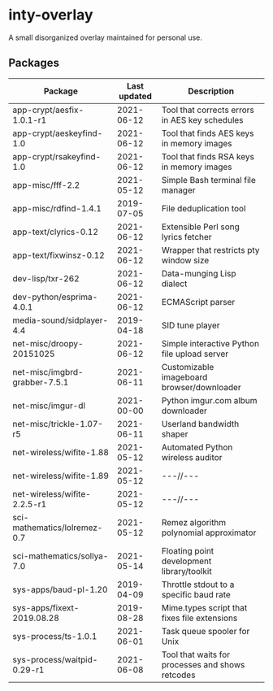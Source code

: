 inty-overlay
============
A small disorganized overlay maintained for personal use.

Packages
--------
| Package                       | Last updated | Description                                    |
| ----------------------------- | ------------ |----------------------------------------------- |
| app-crypt/aesfix-1.0.1-r1     | 2021-06-12   | Tool that corrects errors in AES key schedules |
| app-crypt/aeskeyfind-1.0      | 2021-06-12   | Tool that finds AES keys in memory images      |
| app-crypt/rsakeyfind-1.0      | 2021-06-12   | Tool that finds RSA keys in memory images      |
| app-misc/fff-2.2              | 2021-05-12   | Simple Bash terminal file manager              |
| app-misc/rdfind-1.4.1         | 2019-07-05   | File deduplication tool                        |
| app-text/clyrics-0.12         | 2021-06-12   | Extensible Perl song lyrics fetcher            |
| app-text/fixwinsz-0.12        | 2021-06-12   | Wrapper that restricts pty window size         |
| dev-lisp/txr-262              | 2021-06-12   | Data-munging Lisp dialect                      |
| dev-python/esprima-4.0.1      | 2021-06-12   | ECMAScript parser                              |
| media-sound/sidplayer-4.4     | 2019-04-18   | SID tune player                                |
| net-misc/droopy-20151025      | 2021-06-12   | Simple interactive Python file upload server   |
| net-misc/imgbrd-grabber-7.5.1 | 2021-06-11   | Customizable imageboard browser/downloader     |
| net-misc/imgur-dl             | 2021-00-00   | Python imgur.com album downloader              |
| net-misc/trickle-1.07-r5      | 2021-06-11   | Userland bandwidth shaper                      |
| net-wireless/wifite-1.88      | 2021-05-12   | Automated Python wireless auditor              |
| net-wireless/wifite-1.89      | 2021-05-12   | ---//---                                       |
| net-wireless/wifite-2.2.5-r1  | 2021-05-12   | ---//---                                       |
| sci-mathematics/lolremez-0.7  | 2021-05-12   | Remez algorithm polynomial approximator        |
| sci-mathematics/sollya-7.0    | 2021-05-14   | Floating point development library/toolkit     |
| sys-apps/baud-pl-1.20         | 2019-04-09   | Throttle stdout to a specific baud rate        |
| sys-apps/fixext-2019.08.28    | 2019-08-28   | Mime.types script that fixes file extensions   |
| sys-process/ts-1.0.1          | 2021-06-01   | Task queue spooler for Unix                    |
| sys-process/waitpid-0.29-r1   | 2021-06-08   | Tool that waits for processes and shows retcodes |
